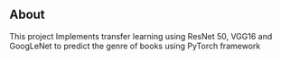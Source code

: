 <h2> About</h2>
This project Implements transfer learning using ResNet 50, VGG16 and GoogLeNet to predict the genre of books using PyTorch framework 
